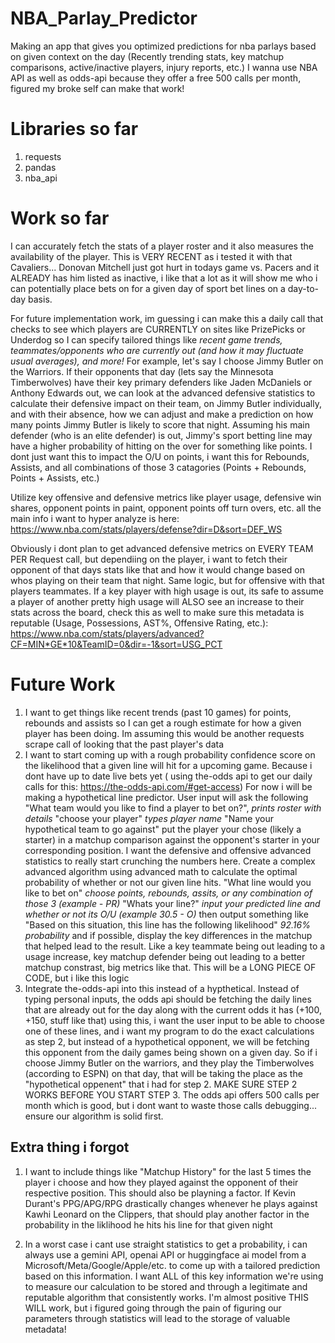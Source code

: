# NBA_Parlay_Predictor
Making an app that gives you optimized predictions for nba parlays based on given context on the day (Recently trending stats, key matchup comparisons, active/inactive players, injury reports, etc.) I wanna use NBA API as well as odds-api because they offer a free 500 calls per month, figured my broke self can make that work!


# Libraries so far
1. requests
2. pandas
3. nba_api


# Work so far
I can accurately fetch the stats of a player roster and it also measures the availability of the player. This is VERY RECENT as i tested it with that Cavaliers... Donovan Mitchell just got hurt in todays game vs. Pacers and it ALREADY has him listed as inactive, i like that a lot as it will show me who i can potentially place bets on for a given day of sport bet lines on a day-to-day basis. 

For future implementation work, im guessing i can make this a daily call that checks to see which players are CURRENTLY on sites like PrizePicks or Underdog so I can specify tailored things like *recent game trends, teammates/opponents who are currently out (and how it may fluctuate usual averages), and more!* For example, let's say I choose Jimmy Butler on the Warriors. If their opponents that day (lets say the Minnesota Timberwolves) have their key primary defenders like Jaden McDaniels or Anthony Edwards out, we can look at the advanced defensive statistics to calculate their defensive impact on their team, on Jimmy Butler individually, and with their absence, how we can adjust and make a prediction on how many points Jimmy Butler is likely to score that night. Assuming his main defender (who is an elite defender) is out, Jimmy's sport betting line may have a higher probability of hitting on the over for something like points. I dont just want this to impact the O/U on points, i want this for Rebounds, Assists, and all combinations of those 3 catagories (Points + Rebounds, Points + Assists, etc.) 

Utilize key offensive and defensive metrics like player usage, defensive win shares, opponent points in paint, opponent points off turn overs, etc. all the main info i want to hyper analyze is here: https://www.nba.com/stats/players/defense?dir=D&sort=DEF_WS

Obviously i dont plan to get advanced defensive metrics on EVERY TEAM PER Request call, but dependiing on the player, i want to fetch their opponent of that days stats like that and how it would change based on whos playing on their team that night. Same logic, but for offensive with that players teammates. If a key player with high usage is out, its safe to assume a player of another pretty high usage will ALSO see an increase to their stats across the board, check this as well to make sure this metadata is reputable (Usage, Possessions, AST%, Offensive Rating, etc.): https://www.nba.com/stats/players/advanced?CF=MIN*GE*10&TeamID=0&dir=-1&sort=USG_PCT


# Future Work
1. I want to get things like recent trends (past 10 games) for points, rebounds and assists so I can get a rough estimate for how a given player has been doing. Im assuming this would be another requests scrape call of looking that the past player's data
2. I want to start coming up with a rough probability confidence score on the likelihood that a given line will hit for a upcoming game. Because i dont have up to date live bets yet ( using the-odds api to get our daily calls for this: https://the-odds-api.com/#get-access) For now i will be making a hypothetical line predictor. User input will ask the following "What team would you like to find a player to bet on?", *prints roster with details* "choose your player" *types player name* "Name your hypothetical team to go against" put the player your chose (likely a starter) in a matchup comparison against the opponent's starter in your corresponding position. I want the defensive and offensive advanced statistics to really start crunching the numbers here. Create a complex advanced algorithm using advanced math to calculate the optimal probability of whether or not our given line hits. "What line would you like to bet on" *choose points, rebounds, assits, or any combination of those 3 (example - PR)* "Whats your line?" *input your predicted line and whether or not its O/U (example 30.5 - O)* then output something like "Based on this situation, this line has the following likelihood" *92.16% probability* and if possible, display the key differences in the matchup that helped lead to the result. Like a key teammate being out leading to a usage increase, key matchup defender being out leading to a better matchup constrast, big metrics like that. This will be a LONG PIECE OF CODE, but i like this logic
3. Integrate the-odds-api into this instead of a hypthetical. Instead of typing personal inputs, the odds api should be fetching the daily lines that are already out for the day along with the current odds it has (+100, +150, stuff like that) using this, i want the user input to be able to choose one of these lines, and i want my program to do the exact calculations as step 2, but instead of a hypothetical opponent, we will be fetching this opponent from the daily games being shown on a given day. So if i choose Jimmy Butler on the warriors, and they play the Timberwolves (according to ESPN) on that day, that will be taking the place as the "hypothetical oppenent" that i had for step 2. MAKE SURE STEP 2 WORKS BEFORE YOU START STEP 3. The odds api offers 500 calls per month which is good, but i dont want to waste those calls debugging... ensure our algorithm is solid first.

## Extra thing i forgot
1. I want to include things like "Matchup History" for the last 5 times the player i choose and how they played against the opponent of their respective position. This should also be playning a factor. If Kevin Durant's PPG/APG/RPG drastically changes whenever he plays against Kawhi Leonard on the Clippers, that should play another factor in the probability in the liklihood he hits his line for that given night

2. In a worst case i cant use straight statistics to get a probability, i can always use a gemini API, openai API or huggingface ai model from a Microsoft/Meta/Google/Apple/etc. to come up with a tailored prediction based on this information. I want ALL of this key information we're using to measure our calculation to be stored and through a legitimate and reputable algorithm that consistently works. I'm almost positive THIS WILL work, but i figured going through the pain of figuring our parameters through statistics will lead to the storage of valuable metadata!